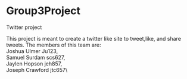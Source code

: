# Group3Project
Twitter project

This project is meant to create a twitter like site to tweet,like, and share tweets.
The members of this team are:\
Joshua Ulmer Ju123,\
Samuel Surdam scs627,\
Jaylen Hopson jeh857,\
Joseph Crawford jtc657\

